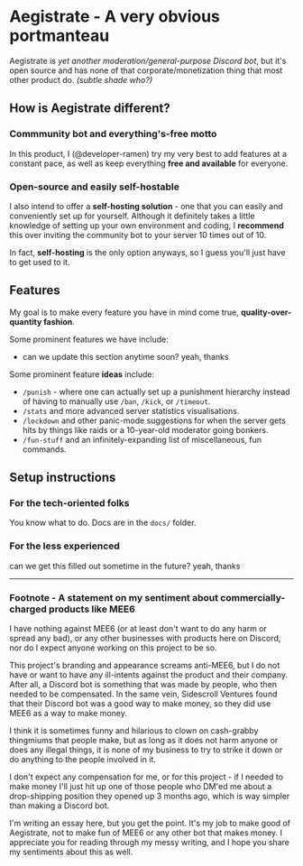 # Aegistrate - A very obvious portmanteau

Aegistrate is *yet another moderation/general-purpose Discord bot*, but it's open source and has none of that corporate/monetization thing that most other product do. *(subtle shade who?)*

## How is Aegistrate different?

### Commmunity bot and everything's-free motto

In this product, I (@developer-ramen) try my very best to add features at a constant pace, as well as keep everything **free and available** for everyone.

### Open-source and easily self-hostable

I also intend to offer a **self-hosting solution** - one that you can easily and conveniently set up for yourself. Although it definitely takes a little knowledge of setting up your own environment and coding, I **recommend** this over inviting the community bot to your server 10 times out of 10.

In fact, **self-hosting** is the only option anyways, so I guess you'll just have to get used to it.

## Features

My goal is to make every feature you have in mind come true, **quality-over-quantity fashion**.

Some prominent features we have include:
- can we update this section anytime soon? yeah, thanks

Some prominent feature **ideas** include:
- `/punish` - where one can actually set up a punishment hierarchy instead of having to manually use `/ban`, `/kick`, or `/timeout`.
- `/stats` and more advanced server statistics visualisations.
- `/lockdown` and other panic-mode suggestions for when the server gets hits by things like raids or a 10-year-old moderator going bonkers.
- `/fun-stuff` and an infinitely-expanding list of miscellaneous, fun commands.

## Setup instructions

### For the tech-oriented folks

You know what to do. Docs are in the `docs/` folder.

### For the less experienced

can we get this filled out sometime in the future? yeah, thanks

<hr>

### Footnote - A statement on my sentiment about commercially-charged products like MEE6

I have nothing against MEE6 (or at least don't want to do any harm or spread any bad), or any other businesses with products here on Discord, nor do I expect anyone working on this project to be so.

This project's branding and appearance screams anti-MEE6, but I do not have or want to have any ill-intents against the product and their company. After all, a Discord bot is something that was made by people, who then needed to be compensated. In the same vein, Sidescroll Ventures found that their Discord bot was a good way to make money, so they did use MEE6 as a way to make money.

I think it is sometimes funny and hilarious to clown on cash-grabby thingmiums that people make, but as long as it does not harm anyone or does any illegal things, it is none of my business to try to strike it down or do anything to the people involved in it.

I don't expect any compensation for me, or for this project - if I needed to make money I'll just hit up one of those people who DM'ed me about a drop-shipping position they opened up 3 months ago, which is way simpler than making a Discord bot.

I'm writing an essay here, but you get the point. It's my job to make good of Aegistrate, not to make fun of MEE6 or any other bot that makes money. I appreciate you for reading through my messy writing, and I hope you share my sentiments about this as well.